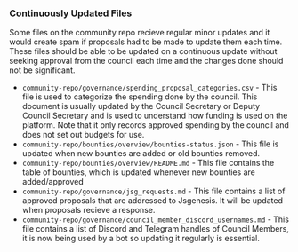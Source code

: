 ### Continuously Updated Files

Some files on the community repo recieve regular minor updates and it would create spam if proposals had to be made to update them each time. These files should be able to be updated on a continuous update without seeking approval from the council each time and the changes done should not be significant.

* `community-repo/governance/spending_proposal_categories.csv` - This file is used to categorize the spending done by the council. This document is usually updated by the Council Secretary or Deputy Council Secretary and is used to understand how funding is used on the platform. Note that it only records approved spending by the council and does not set out budgets for use.
* `community-repo/bounties/overview/bounties-status.json` - This file is updated when new bounties are added or old bounties removed.
* `community-repo/bounties/overview/README.md` - This file contains the table of bounties, which is updated whenever new bounties are added/approved
* `community-repo/governance/jsg_requests.md` - This file contains a list of approved proposals that are addressed to Jsgenesis. It will be updated when proposals recieve a response.
* `community-repo/governance/council_member_discord_usernames.md` - This file contains a list of Discord and Telegram handles of Council Members, it is now being used by a bot so updating it regularly is essential.
